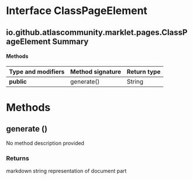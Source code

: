Interface ClassPageElement
==========================
io.github.atlascommunity.marklet.pages.ClassPageElement
Summary
-------
#### Methods
| Type and modifiers | Method signature | Return type |
| ------------------ | ---------------- | ----------- |
| **public**         | generate()       | String      |

Methods
=======
generate ()
-----------
No method description provided
### Returns
markdown string representation of document part


